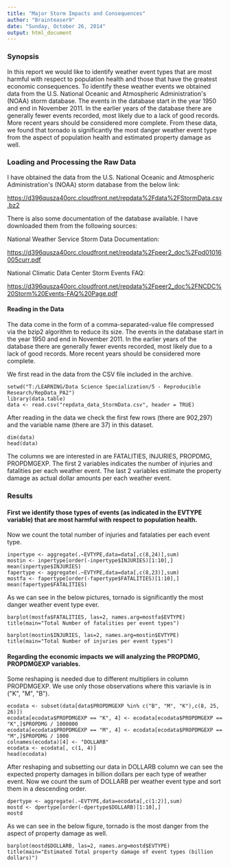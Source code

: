 ```yaml
---
title: "Major Storm Impacts and Consequences"
author: "Brainteaser9"
date: "Sunday, October 26, 2014"
output: html_document
---
```


### Synopsis

In this report we would like to identify weather event types that are most harmful with respect to population health and those that have the greatest economic consequences. To identify these weather events we obtained data from the U.S. National Oceanic and Atmospheric Administration's (NOAA) storm database. The events in the database start in the year 1950 and end in November 2011. In the earlier years of the database there are generally fewer events recorded, most likely due to a lack of good records. More recent years should be considered more complete. From these data, we found that tornado is significantly the most danger weather event type from the aspect of population health and estimated property damage as well.

### Loading and Processing the Raw Data

I have obtained the data from the U.S. National Oceanic and Atmospheric Administration's (NOAA) storm database from the below link:

<https://d396qusza40orc.cloudfront.net/repdata%2Fdata%2FStormData.csv.bz2>

There is also some documentation of the database available. I have downloaded them from the following sources:

National Weather Service Storm Data Documentation:

<https://d396qusza40orc.cloudfront.net/repdata%2Fpeer2_doc%2Fpd01016005curr.pdf>

National Climatic Data Center Storm Events FAQ:

<https://d396qusza40orc.cloudfront.net/repdata%2Fpeer2_doc%2FNCDC%20Storm%20Events-FAQ%20Page.pdf>


#### Reading in the Data

The data come in the form of a comma-separated-value file compressed via the bzip2 algorithm to reduce its size. The events in the database start in the year 1950 and end in November 2011. In the earlier years of the database there are generally fewer events recorded, most likely due to a lack of good records. More recent years should be considered more complete.

We first read in the data from the CSV file included in the archive.

```{r loaddata}
setwd("T:/LEARNING/Data Science Specialization/5 - Reproducible Research/RepData_PA2")
library(data.table)
data <- read.csv("repdata_data_StormData.csv", header = TRUE)
```

After reading in the data we check the first few rows (there are 902,297) and the variable name (there are 37) in this dataset.
```{r dim}
dim(data)
head(data)
```

The columns we are interested in are FATALITIES, INJURIES, PROPDMG, PROPDMGEXP. The first 2 variables indicates the number of injuries and fatalities per each weather event. The last 2 variables estimate the property damage as actual dollar amounts per each weather event.

### Results

#### First we identify those types of events (as indicated in the EVTYPE variable) that are most harmful with respect to population health.

Now we count the total number of injuries and fatalaties per each event type.
```{r totals}
inpertype <- aggregate(.~EVTYPE,data=data[,c(8,24)],sum)
mostin <- inpertype[order(-inpertype$INJURIES)[1:10],]
mean(inpertype$INJURIES)
fapertype <- aggregate(.~EVTYPE,data=data[,c(8,23)],sum)
mostfa <- fapertype[order(-fapertype$FATALITIES)[1:10],]
mean(fapertype$FATALITIES)
```

As we can see in the below pictures, tornado is significantly the most danger weather event type ever.
```{r plots}
barplot(mostfa$FATALITIES, las=2, names.arg=mostfa$EVTYPE)
title(main="Total Number of fatalities per event types")

barplot(mostin$INJURIES, las=2, names.arg=mostin$EVTYPE)
title(main="Total Number of injuries per event types")
```

#### Regarding the economic impacts we will analyzing the PROPDMG, PROPDMGEXP variables.

Some reshaping is needed due to different multipliers in column PROPDMGEXP. We use only those observations where this variavle is in ("K", "M", "B").

```{r ecodata}
ecodata <- subset(data[data$PROPDMGEXP %in% c("B", "M", "K"),c(8, 25, 26)])
ecodata[ecodata$PROPDMGEXP == "K", 4] <- ecodata[ecodata$PROPDMGEXP == "K",]$PROPDMG / 1000000
ecodata[ecodata$PROPDMGEXP == "M", 4] <- ecodata[ecodata$PROPDMGEXP == "M",]$PROPDMG / 1000
colnames(ecodata)[4] <- "DOLLARB"
ecodata <- ecodata[, c(1, 4)]
head(ecodata)
```

After reshaping and subsetting our data in DOLLARB column we can see the expected property damages in billion dollars per each type of weather event. Now we count the sum of DOLLARB per weather event type and sort them in a descending order.

```{r dollar}
dpertype <- aggregate(.~EVTYPE,data=ecodata[,c(1:2)],sum)
mostd <- dpertype[order(-dpertype$DOLLARB)[1:10],]
mostd
```

As we can see in the below figure, tornado is the most danger from the aspect of property damage as well.

```{r dollarplot}
barplot(mostd$DOLLARB, las=2, names.arg=mostd$EVTYPE)
title(main="Estimated Total property damage of event types (billion dollars)")
```